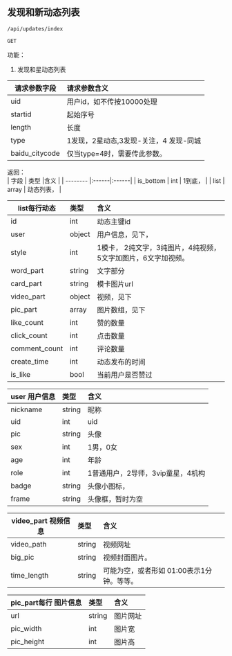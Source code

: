 
## 发现和新动态列表


~~~
/api/updates/index
~~~
~~~
GET
~~~


功能：  

1. 发现和星动态列表


| 请求参数字段        | 请求参数含义  |
| -------- |:------|
|uid       |  用户id，如不传按10000处理|
|startid       |  起始序号|
|length       | 长度 |
|type       | 1发现，2星动态,3发现-关注，4 发现-同城 |
|baidu_citycode    | 仅当type=4时，需要传此参数。 |



返回：   
| 字段        | 类型 |含义  |
| -------- |:------|:------|
| is_bottom |  int   | 1到底， |
| list |  array   | 动态列表， |


| list每行动态        | 类型 |含义  |
| -------- |:------|:------|
| id |  int   | 动态主键id |
| user |  object   | 用户信息，见下， |
| style |  int   | 1模卡， 2纯文字，3纯图片，4纯视频，5文字加图片，6文字加视频。 |
| word_part |  string   | 文字部分 |
| card_part |  string   | 模卡图片url |
| video_part |  object   | 视频，见下 |
| pic_part |  array   | 图片数组，见下 |
| like_count |  int   | 赞的数量 |
| click_count |  int   | 点击数量 |
| comment_count |  int   | 评论数量 |
| create_time |  int   | 动态发布的时间 |
|is_like  |  bool   | 当前用户是否赞过 |


| user 用户信息        | 类型 |含义  |
| -------- |:------|:------|
| nickname         | string   | 昵称  |
| uid         | int   | uid  |
| pic         | string   | 头像  |
| sex         | int   | 1男，0女  |
| age         | int   | 年龄  |
| role         | int   | 1普通用户，2导师，3vip童星，4机构  |
| badge         | string   | 头像小图标， |
| frame         | string   | 头像框，暂时为空  |

| video_part 视频信息        | 类型 |含义  |
| -------- |:------|:------|
| video_path         | string   | 视频网址  |
| big_pic         | string   | 视频封面图片。  |
| time_length         |  string  | 可能为空，或者形如 01:00表示1分钟。等等。  |

| pic_part每行  图片信息         | 类型 |含义  |
| -------- |:------|:------|
| url         | string   | 图片网址  |
| pic_width         | int   | 图片宽  |
| pic_height         | int   | 图片高  |



















